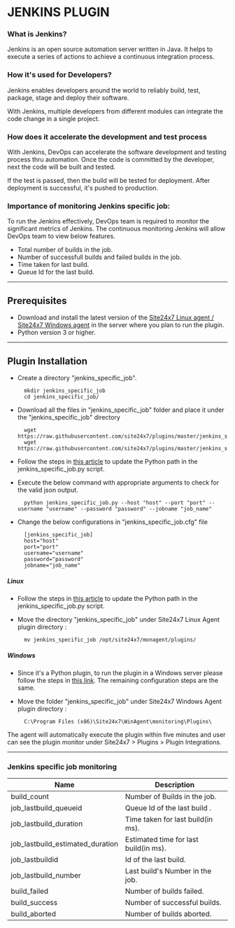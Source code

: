                                          
# JENKINS PLUGIN
                                                                                               

### What is Jenkins?
	
 Jenkins is an open source automation server written in Java. It helps to execute a series of actions to achieve a continuous integration process. 



### How it's used for Developers?

 Jenkins enables developers around the world to reliably build, test, package, stage and deploy their software.

 With Jenkins, multiple developers from different modules can integrate the code change in a single project. 

### How does it accelerate the development and test process 

 With Jenkins, DevOps can accelerate the software development and testing process thru automation. Once the code is committed by the developer, next the code will be built and tested.

 If the test is passed, then the build will be tested for deployment. After deployment is successful, it's pushed to production.




### Importance of monitoring Jenkins specific job:

To run the Jenkins effectively, DevOps team is required to monitor the significant metrics of Jenkins. The continuous monitoring Jenkins will allow DevOps team to view below features.

- Total number of builds in the job.
- Number of successfull builds and failed builds in the job.
- Time taken for last build.
- Queue Id for the last build.


---

## Prerequisites

- Download and install the latest version of the [Site24x7 Linux agent / Site24x7 Windows agent](https://www.site24x7.com/app/client#/admin/inventory/add-monitor) in the server where you plan to run the plugin.
- Python version 3 or higher.


---

## Plugin Installation  

- Create a directory "jenkins_specific_job".
  
		mkdir jenkins_specific_job
  		cd jenkins_specific_job/
  
- Download all the files in "jenkins_specific_job" folder and place it under the "jenkins_specific_job" directory

		wget https://raw.githubusercontent.com/site24x7/plugins/master/jenkins_specific_job/jenkins_specific_job.py
		wget https://raw.githubusercontent.com/site24x7/plugins/master/jenkins_specific_job/jenkins_specific_job.cfg

- Follow the steps in [this article](https://support.site24x7.com/portal/en/kb/articles/updating-python-path-in-a-plugin-script-for-linux-servers) to update the Python path in the jenkins_specific_job.py script.

- Execute the below command with appropriate arguments to check for the valid json output.  

		python jenkins_specific_job.py --host "host" --port "port" --username "username" --password "password" --jobname "job_name"

- Change the below configurations in "jenkins_specific_job.cfg" file

		[jenkins_specific_job]
		host="host"
		port="port"
		username="username"
		password="password" 
		jobname="job_name"

##### Linux 

- Follow the steps in [this article](https://support.site24x7.com/portal/en/kb/articles/updating-python-path-in-a-plugin-script-for-linux-servers) to update the Python path in the jenkins_specific_job.py script.

- Move the directory "jenkins_specific_job" under Site24x7 Linux Agent plugin directory : 

		mv jenkins_specific_job /opt/site24x7/monagent/plugins/



##### Windows 

- Since it's a Python plugin, to run the plugin in a Windows server please follow the steps in [this link](https://support.site24x7.com/portal/en/kb/articles/run-python-plugin-scripts-in-windows-servers). The remaining configuration steps are the same.


- Move the folder "jenkins_specific_job" under Site24x7 Windows Agent plugin directory : 

		C:\Program Files (x86)\Site24x7\WinAgent\monitoring\Plugins\

The agent will automatically execute the plugin within five minutes and user can see the plugin monitor under Site24x7 > Plugins > Plugin Integrations.

---
### Jenkins specific job monitoring

Name		            	| Description
---         		   	|   ---
build_count                        |           Number of Builds in the job.
job_lastbuild_queueid              |           Queue Id of the last build .
job_lastbuild_duration             |           Time taken for last build(in ms).
job_lastbuild_estimated_duration   |            Estimated time for last build(in ms).
job_lastbuildid                    |           Id of the last build.
job_lastbuild_number               |            Last build's Number in the job.
build_failed                       |           Number of builds failed.
build_success                      |           Number of successful builds.
build_aborted                      |           Number of builds aborted.

